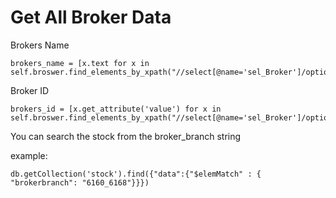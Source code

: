 # Get All Broker Data

Brokers Name

```
brokers_name = [x.text for x in self.broswer.find_elements_by_xpath("//select[@name='sel_Broker']/option")]
```

Broker ID

```
brokers_id = [x.get_attribute('value') for x in self.broswer.find_elements_by_xpath("//select[@name='sel_Broker']/option")]
```

You can search the stock from the broker_branch string

example:

```
db.getCollection('stock').find({"data":{"$elemMatch" : { "brokerbranch": "6160_6168"}}})
```
